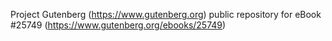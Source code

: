 Project Gutenberg (https://www.gutenberg.org) public repository for eBook #25749 (https://www.gutenberg.org/ebooks/25749)
